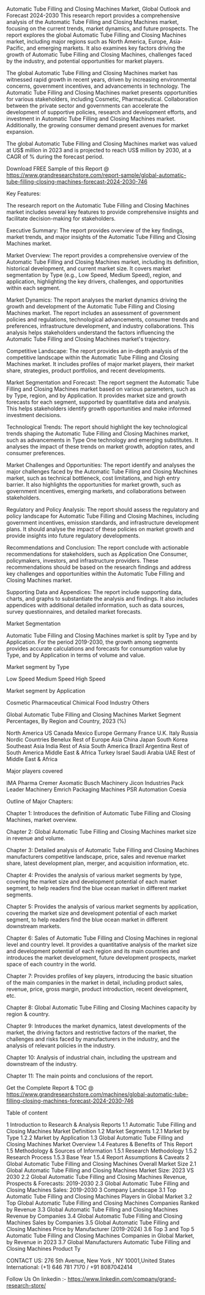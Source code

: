 Automatic Tube Filling and Closing Machines Market, Global Outlook and Forecast 2024-2030
This research report provides a comprehensive analysis of the Automatic Tube Filling and Closing Machines market, focusing on the current trends, market dynamics, and future prospects. The report explores the global Automatic Tube Filling and Closing Machines market, including major regions such as North America, Europe, Asia-Pacific, and emerging markets. It also examines key factors driving the growth of Automatic Tube Filling and Closing Machines, challenges faced by the industry, and potential opportunities for market players.

The global Automatic Tube Filling and Closing Machines market has witnessed rapid growth in recent years, driven by increasing environmental concerns, government incentives, and advancements in technology. The Automatic Tube Filling and Closing Machines market presents opportunities for various stakeholders, including Cosmetic, Pharmaceutical. Collaboration between the private sector and governments can accelerate the development of supportive policies, research and development efforts, and investment in Automatic Tube Filling and Closing Machines market. Additionally, the growing consumer demand present avenues for market expansion.

The global Automatic Tube Filling and Closing Machines market was valued at US$ million in 2023 and is projected to reach US$ million by 2030, at a CAGR of % during the forecast period.

Download FREE Sample of this Report @ https://www.grandresearchstore.com/report-sample/global-automatic-tube-filling-closing-machines-forecast-2024-2030-746


Key Features:

The research report on the Automatic Tube Filling and Closing Machines market includes several key features to provide comprehensive insights and facilitate decision-making for stakeholders.

Executive Summary: The report provides overview of the key findings, market trends, and major insights of the Automatic Tube Filling and Closing Machines market.

Market Overview: The report provides a comprehensive overview of the Automatic Tube Filling and Closing Machines market, including its definition, historical development, and current market size. It covers market segmentation by Type (e.g., Low Speed, Medium Speed), region, and application, highlighting the key drivers, challenges, and opportunities within each segment.

Market Dynamics: The report analyses the market dynamics driving the growth and development of the Automatic Tube Filling and Closing Machines market. The report includes an assessment of government policies and regulations, technological advancements, consumer trends and preferences, infrastructure development, and industry collaborations. This analysis helps stakeholders understand the factors influencing the Automatic Tube Filling and Closing Machines market's trajectory.

Competitive Landscape: The report provides an in-depth analysis of the competitive landscape within the Automatic Tube Filling and Closing Machines market. It includes profiles of major market players, their market share, strategies, product portfolios, and recent developments.

Market Segmentation and Forecast: The report segment the Automatic Tube Filling and Closing Machines market based on various parameters, such as by Type, region, and by Application. It provides market size and growth forecasts for each segment, supported by quantitative data and analysis. This helps stakeholders identify growth opportunities and make informed investment decisions.

Technological Trends: The report should highlight the key technological trends shaping the Automatic Tube Filling and Closing Machines market, such as advancements in Type One technology and emerging substitutes. It analyses the impact of these trends on market growth, adoption rates, and consumer preferences.

Market Challenges and Opportunities: The report identify and analyses the major challenges faced by the Automatic Tube Filling and Closing Machines market, such as technical bottleneck, cost limitations, and high entry barrier. It also highlights the opportunities for market growth, such as government incentives, emerging markets, and collaborations between stakeholders.

Regulatory and Policy Analysis: The report should assess the regulatory and policy landscape for Automatic Tube Filling and Closing Machines, including government incentives, emission standards, and infrastructure development plans. It should analyse the impact of these policies on market growth and provide insights into future regulatory developments.

Recommendations and Conclusion: The report conclude with actionable recommendations for stakeholders, such as Application One Consumer, policymakers, investors, and infrastructure providers. These recommendations should be based on the research findings and address key challenges and opportunities within the Automatic Tube Filling and Closing Machines market.

Supporting Data and Appendices: The report include supporting data, charts, and graphs to substantiate the analysis and findings. It also includes appendices with additional detailed information, such as data sources, survey questionnaires, and detailed market forecasts.

Market Segmentation

Automatic Tube Filling and Closing Machines market is split by Type and by Application. For the period 2019-2030, the growth among segments provides accurate calculations and forecasts for consumption value by Type, and by Application in terms of volume and value.



Market segment by Type



Low Speed
Medium Speed
High Speed


Market segment by Application



Cosmetic
Pharmaceutical
Chimical
Food Industry
Others


Global Automatic Tube Filling and Closing Machines Market Segment Percentages, By Region and Country, 2023 (%)



North America
US
Canada
Mexico
Europe
Germany
France
U.K.
Italy
Russia
Nordic Countries
Benelux
Rest of Europe
Asia
China
Japan
South Korea
Southeast Asia
India
Rest of Asia
South America
Brazil
Argentina
Rest of South America
Middle East & Africa
Turkey
Israel
Saudi Arabia
UAE
Rest of Middle East & Africa


Major players covered



IMA Pharma
Cremer
Axomatic
Busch Machinery
Jicon Industries
Pack Leader Machinery
Emrich Packaging Machines
PSR Automation
Coesia


Outline of Major Chapters:

Chapter 1: Introduces the definition of Automatic Tube Filling and Closing Machines, market overview.

Chapter 2: Global Automatic Tube Filling and Closing Machines market size in revenue and volume.

Chapter 3: Detailed analysis of Automatic Tube Filling and Closing Machines manufacturers competitive landscape, price, sales and revenue market share, latest development plan, merger, and acquisition information, etc.

Chapter 4: Provides the analysis of various market segments by type, covering the market size and development potential of each market segment, to help readers find the blue ocean market in different market segments.

Chapter 5: Provides the analysis of various market segments by application, covering the market size and development potential of each market segment, to help readers find the blue ocean market in different downstream markets.

Chapter 6: Sales of Automatic Tube Filling and Closing Machines in regional level and country level. It provides a quantitative analysis of the market size and development potential of each region and its main countries and introduces the market development, future development prospects, market space of each country in the world.

Chapter 7: Provides profiles of key players, introducing the basic situation of the main companies in the market in detail, including product sales, revenue, price, gross margin, product introduction, recent development, etc.

Chapter 8: Global Automatic Tube Filling and Closing Machines capacity by region & country.

Chapter 9: Introduces the market dynamics, latest developments of the market, the driving factors and restrictive factors of the market, the challenges and risks faced by manufacturers in the industry, and the analysis of relevant policies in the industry.

Chapter 10: Analysis of industrial chain, including the upstream and downstream of the industry.

Chapter 11: The main points and conclusions of the report.

Get the Complete Report & TOC @ https://www.grandresearchstore.com/machines/global-automatic-tube-filling-closing-machines-forecast-2024-2030-746

Table of content

1 Introduction to Research & Analysis Reports
1.1 Automatic Tube Filling and Closing Machines Market Definition
1.2 Market Segments
1.2.1 Market by Type
1.2.2 Market by Application
1.3 Global Automatic Tube Filling and Closing Machines Market Overview
1.4 Features & Benefits of This Report
1.5 Methodology & Sources of Information
1.5.1 Research Methodology
1.5.2 Research Process
1.5.3 Base Year
1.5.4 Report Assumptions & Caveats
2 Global Automatic Tube Filling and Closing Machines Overall Market Size
2.1 Global Automatic Tube Filling and Closing Machines Market Size: 2023 VS 2030
2.2 Global Automatic Tube Filling and Closing Machines Revenue, Prospects & Forecasts: 2019-2030
2.3 Global Automatic Tube Filling and Closing Machines Sales: 2019-2030
3 Company Landscape
3.1 Top Automatic Tube Filling and Closing Machines Players in Global Market
3.2 Top Global Automatic Tube Filling and Closing Machines Companies Ranked by Revenue
3.3 Global Automatic Tube Filling and Closing Machines Revenue by Companies
3.4 Global Automatic Tube Filling and Closing Machines Sales by Companies
3.5 Global Automatic Tube Filling and Closing Machines Price by Manufacturer (2019-2024)
3.6 Top 3 and Top 5 Automatic Tube Filling and Closing Machines Companies in Global Market, by Revenue in 2023
3.7 Global Manufacturers Automatic Tube Filling and Closing Machines Product Ty

CONTACT US:
276 5th Avenue, New York , NY 10001,United States
International: (+1) 646 781 7170 / +91 8087042414

Follow Us On linkedin :- https://www.linkedin.com/company/grand-research-store/
